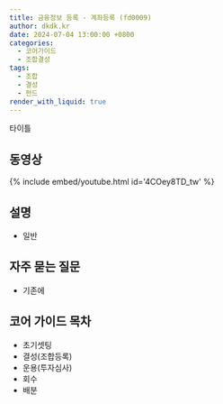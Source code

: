 ```yaml
---
title: 금융정보 등록 - 계좌등록 (fd0009)
author: dkdk.kr
date: 2024-07-04 13:00:00 +0800
categories:
  - 코어가이드
  - 조합결성
tags:
  - 조합
  - 결성
  - 펀드
render_with_liquid: true
---
```

타이틀

## 동영상

{% include embed/youtube.html id='4COey8TD_tw' %}

## 설명

- 일반
	
## 자주 묻는 질문

- 기존에

## 코어 가이드 목차

- 초기셋팅
- 결성(조합등록)
- 운용(투자심사)
- 회수
- 배분
